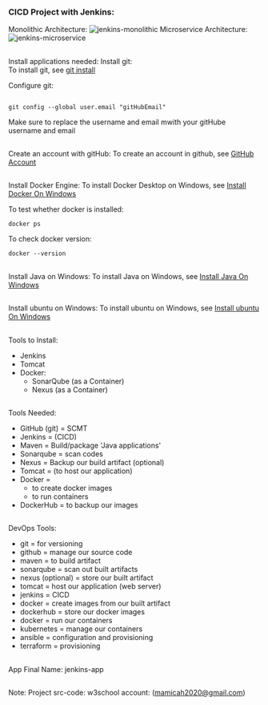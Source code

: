 ### CICD Project with Jenkins:  

Monolithic Architecture: 
![jenkins-monolithic](https://jenkins-cicd-project.s3.amazonaws.com/project-photos/jenkins-monolithic.png)
Microservice Architecture:
![jenkins-microservice](https://jenkins-cicd-project.s3.amazonaws.com/project-photos/jenkins-microservice.png)

##
Install applications needed: 
Install git: <br>
To install git, see [git install](https://git-scm.com/downloads) 

Configure git: 
```git config --global user.name "gitHub-User-Name"
```
```
git config --global user.email "gitHubEmail"
```
Make sure to replace the username and email mwith your gitHube username and email
##
Create an account with gitHub: 
To create an account in github, see [GitHub Account](https://github.com/) 
##

Install Docker Engine: 
To install Docker Desktop on Windows, see [Install Docker On Windows](https://docs.docker.com/desktop/install/windows-install/) 

To test whether docker is installed:
```
docker ps
```
To check docker version:
```
docker --version
```
##
Install Java on Windows: 
To install Java on Windows, see [Install Java On Windows](https://www.java.com/download/ie_manual.jsp) 

##
Install ubuntu on Windows: 
To install ubuntu on Windows, see [Install ubuntu On Windows](https://ubuntu.com/tutorials/install-ubuntu-on-wsl2-on-windows-11-with-gui-support#3-download-ubuntu)
##
Tools to Install:
- Jenkins 
- Tomcat 
- Docker: <br>
   - SonarQube (as a Container) 
   - Nexus (as a Container)
##
Tools Needed:
- GitHub (git) = SCMT  
- Jenkins = (CICD)
- Maven = Build/package 'Java applications' 
- Sonarqube = scan codes 
- Nexus = Backup our build artifact (optional)
- Tomcat = (to host our application)
- Docker = <br>
    - to create docker images <br>
    - to run containers 
- DockerHub = to backup our images  
##
DevOps Tools: 
- git = for versioning 
- github = manage our source code 
- maven = to build artifact 
- sonarqube = scan out built artifacts 
- nexus (optional) = store our built artifact
- tomcat = host our application (web server) 
- jenkins = CICD
- docker = create images from our built artifact 
- dockerhub = store our docker images 
- docker = run our containers 
- kubernetes = manage our containers 
- ansible = configuration and provisioning 
- terraform = provisioning 
##
App Final Name: 
  jenkins-app
##
Note:
Project src-code: w3school account: (mamicah2020@gmail.com)
##
